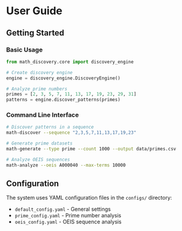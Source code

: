 # User Guide

## Getting Started

### Basic Usage

```python
from math_discovery.core import discovery_engine

# Create discovery engine
engine = discovery_engine.DiscoveryEngine()

# Analyze prime numbers
primes = [2, 3, 5, 7, 11, 13, 17, 19, 23, 29, 31]
patterns = engine.discover_patterns(primes)
```

### Command Line Interface

```bash
# Discover patterns in a sequence
math-discover --sequence "2,3,5,7,11,13,17,19,23"

# Generate prime datasets
math-generate --type prime --count 1000 --output data/primes.csv

# Analyze OEIS sequences
math-analyze --oeis A000040 --max-terms 10000
```

## Configuration

The system uses YAML configuration files in the `configs/` directory:

- `default_config.yaml` - General settings
- `prime_config.yaml` - Prime number analysis
- `oeis_config.yaml` - OEIS sequence analysis

